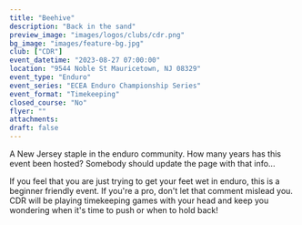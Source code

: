 ```yaml
---
title: "Beehive"
description: "Back in the sand"
preview_image: "images/logos/clubs/cdr.png"
bg_image: "images/feature-bg.jpg"
club: ["CDR"]
event_datetime: "2023-08-27 07:00:00"
location: "9544 Noble St Mauricetown, NJ 08329"
event_type: "Enduro"
event_series: "ECEA Enduro Championship Series"
event_format: "Timekeeping"
closed_course: "No"
flyer: ""
attachments:
draft: false
---
```


A New Jersey staple in the enduro community. How many years has this event been hosted? Somebody should update the page with that info... 

If you feel that you are just trying to get your feet wet in enduro, this is a beginner friendly event. If you're a pro, don't let that comment mislead you. CDR will be playing timekeeping games with your head and keep you wondering when it's time to push or when to hold back!
